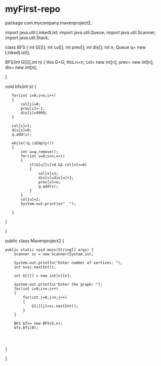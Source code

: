 # myFirst-repo
package com.mycompany.mavenproject2;

import java.util.LinkedList;
import java.util.Queue;
import java.util.Scanner;
import java.util.Stack;

class BFS
{
   int G[][];
   int col[];
   int prev[];
   int dis[];
   int n;
   Queue <Integer> q= new LinkedList<Integer>();
  
   BFS(int G[][],int n)
   {
       this.G=G;
       this.n=n;
       col= new int[n];
       prev= new int[n];
       dis= new int[n];
       
   }
   
   void bfs(int s)
   {
       
       for(int i=0;i<n;i++)
       {
           col[i]=0;
           prev[i]=-1;
           dis[i]=9999;
       }
       
       col[s]=1;
       dis[s]=0;
       q.add(s);
       
       while(!q.isEmpty())
       {
           int u=q.remove();
           for(int v=0;v<n;v++)
           {
               if(G[u][v]>0 && col[v]==0)
               {
                   col[v]=1;
                   dis[v]=dis[u]+1;
                   prev[v]=u;
                   q.add(v);
               }
           }
           col[u]=2;
           System.out.print(u+"  ");
          
       }
       
   }
   
   
}

public class Mavenproject2 {

    public static void main(String[] args) {
        Scanner sc = new Scanner(System.in);
        
        System.out.println("Enter number of vertices: ");
        int n=sc.nextInt();
        
        int G[][] = new int[n][n];
        
        System.out.println("Enter the graph: ");
        for(int i=0;i<n;i++)
        {
            for(int j=0;j<n;j++)
            {
                G[i][j]=sc.nextInt();
            }
        }
        
        BFS bfs= new BFS(G,n);
        bfs.bfs(0);
        
        
        
        
    }
}
